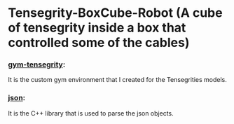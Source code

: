 # Tensegrity-BoxCube-Robot (A cube of tensegrity inside a box that controlled some of the cables)

### [gym-tensegrity](https://github.com/hany606/Tensegrity-Robotics/tree/master/src/dev/gym-tensegrity):

It is the custom gym environment that I created for the Tensegrities models.

### [json](https://github.com/hany606/Tensegrity-Robotics/tree/master/src/dev/jumper/json):

It is the C++ library that is used to parse the json objects.
